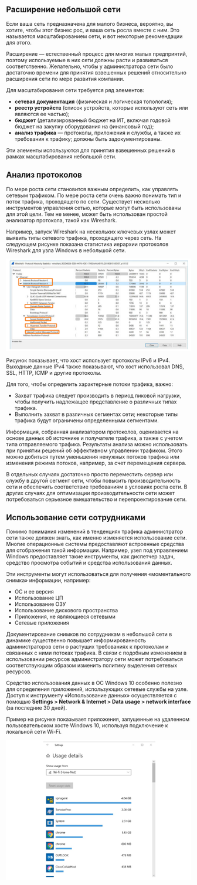 <!-- verified: agorbachev 03.05.2022 -->

<!-- 17.3.1 -->
## Расширение небольшой сети

Если ваша сеть предназначена для малого бизнеса, вероятно, вы хотите, чтобы этот бизнес рос, и ваша сеть росла вместе с ним. Это называется масштабированием сети, и вот некоторые рекомендации для этого.

Расширение — естественный процесс для многих малых предприятий, поэтому используемые в них сети должны расти и развиваться соответственно. Желательно, чтобы у администратора сети было достаточно времени для принятия взвешенных решений относительно расширения сети по мере развития компании.

Для масштабирования сети требуется ряд элементов:

* **сетевая документация**  (физическая и логическая топология);
* **реестр устройств**  (список устройств, которые используют сеть или являются ее частью);
* **бюджет**  (детализированный бюджет на ИТ, включая годовой бюджет на закупку оборудования на финансовый год);
* **анализ трафика** — протоколы, приложения и службы, а также их требования к трафику; должны быть задокументированы.

Эти элементы используются для принятия взвешенных решений в рамках масштабирования небольшой сети.

<!-- 17.3.2 -->
## Анализ протоколов

По мере роста сети становится важным определить, как управлять сетевым трафиком. По мере роста сети очень важно понимать тип и поток трафика, проходящего по сети. Существует несколько инструментов управления сетью, которые могут быть использованы для этой цели. Тем не менее, может быть использован простой анализатор протокола, такой как Wireshark.

Например, запуск Wireshark на нескольких ключевых узлах может выявить типы сетевого трафика, проходящего через сеть. На следующем рисунке показана статистика иерархии протоколов Wireshark для узла Windows в небольшой сети.

![](./assets/17.3.2.png)


Рисунок  показывает, что хост использует протоколы IPv6 и IPv4. Выходные данные IPv4 также показывают, что хост использовал DNS, SSL, HTTP, ICMP и другие протоколы.

Для того, чтобы определить характерные потоки трафика, важно:

* Захват трафика следует производить в период пиковой нагрузки, чтобы получить надлежащее представление о различных типах трафика.
* Выполнить захват в различных сегментах сети; некоторые типы трафика будут ограничены определенными сегментами.

Информация, собранная анализатором протоколов, оценивается на основе данных об источнике и получателе трафика, а также с учетом типа отправляемого трафика. Результаты анализа можно использовать при принятии решений об эффективном управлении трафиком. Этого можно добиться путем уменьшения ненужных потоков трафика или изменения режима потоков, например, за счет перемещения сервера.

В отдельных случаях достаточно просто переместить сервер или службу в другой сегмент сети, чтобы повысить производительность сети и обеспечить соответствие требованиям в условиях роста сети. В других случаях для оптимизации производительности сети может потребоваться серьезное вмешательство и перепроектирование сети.

<!-- 17.3.3 -->
## Использование сети сотрудниками

Помимо понимания изменений в тенденциях трафика администратор сети также должен знать, как именно изменяется использование сети. Многие операционные системы предоставляют встроенные средства для отображения такой информации. Например, узел  под управлением Windows предоставляет такие инструменты, как диспетчер задач, средство просмотра событий и средства использования данных.

Эти инструменты могут использоваться для получения «моментального снимка» информации, например:

* ОС и ее версия
* Использование ЦП
* Использование ОЗУ
* Использование дискового пространства
* Приложения, не являющиеся сетевыми
* Сетевые приложения

Документирование снимков по сотрудникам в небольшой сети в динамике существенно повышает информированность администраторов сети о растущих требованиях к протоколам и связанных с ними потоках трафика. В связи с подобным изменением в использовании ресурсов администратору сети может потребоваться соответствующим образом изменить политику выделения сетевых ресурсов.

Средство использования данных в ОС Windows 10 особенно полезно для определения приложений, использующих сетевые службы на узле. Доступ к инструменту «Использование данных» осуществляется с помощью **Settings > Network & Internet > Data usage > network interface** (за последние 30 дней).

Пример на рисунке показывает приложения, запущенные на удаленном пользовательском хосте Windows 10, используя подключение к локальной сети Wi-Fi.

![](./assets/17.3.3.png)


<!-- 17.3.4 -->
<!-- quiz -->

